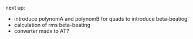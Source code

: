 next up:
- introduce polynomA and polynomB for quads to introduce beta-beatiog
- calculation of rms beta-beating 
- converter madx to AT?